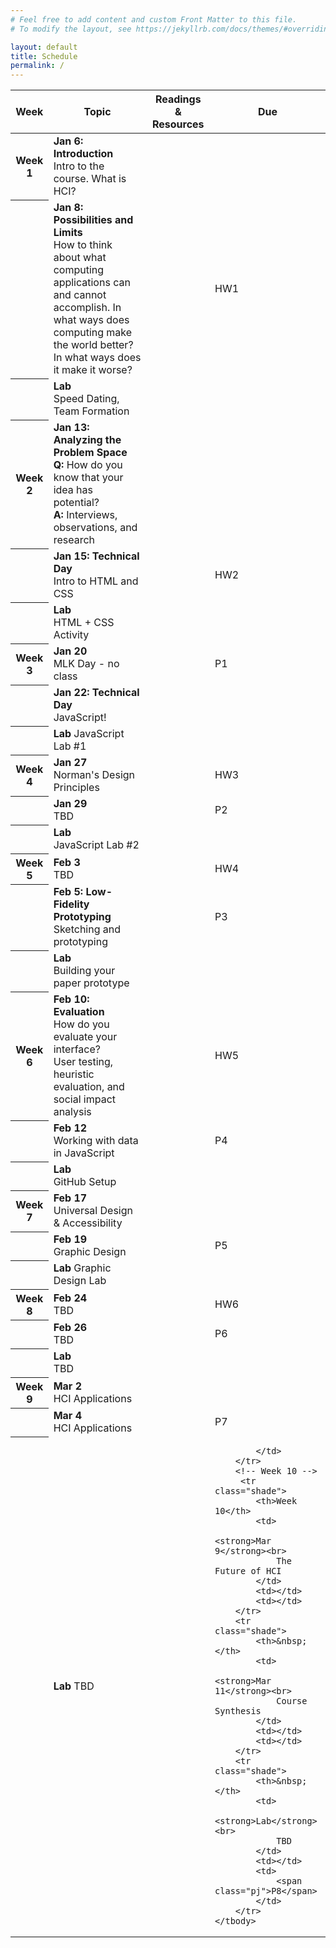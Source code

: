 ```yaml
---
# Feel free to add content and custom Front Matter to this file.
# To modify the layout, see https://jekyllrb.com/docs/themes/#overriding-theme-defaults

layout: default
title: Schedule
permalink: /
---
```


<table class="schedule">
    <thead>
        <tr>
            <th>Week</th>
            <th>Topic</th>
            <th>Readings & Resources</th>
            <th>Due</th>
        </tr>
    </thead>
    <tbody>
        <!-- Week 1 -->
        <tr>
            <th>Week 1</th>
            <td>
                <strong>Jan 6: Introduction</strong><br>
                Intro to the course. What is HCI?
            </td>
            <td></td>
            <td></td>
        </tr>
        <tr>
            <th>&nbsp;</th>
            <td>
                <strong>Jan 8: Possibilities and Limits</strong><br>
                How to think about what computing applications can and cannot accomplish. In what ways does computing make the world better? In what ways does it make it worse?
            </td>
            <td></td>
            <td><span class="hw">HW1</span></td>
        </tr>
        <tr>
            <th>&nbsp;</th>
            <td>
                <strong>Lab</strong><br>
                Speed Dating, Team Formation
            </td>
            <td></td>
            <td></td>
        </tr>
        <!-- Week 2 -->
         <tr class="shade">
            <th>Week 2</th>
            <td>
                <strong>Jan 13: Analyzing the Problem Space</strong><br>
                <strong>Q:</strong> How do you know that your idea has potential?<br>
                <strong>A:</strong> Interviews, observations, and research 
            </td>
            <td></td>
            <td></td>
        </tr>
        <tr class="shade">
            <th>&nbsp;</th>
            <td>
                <strong>Jan 15: Technical Day</strong><br>
                Intro to HTML and CSS
            </td>
            <td></td>
            <td><span class="hw">HW2</span></td>
        </tr>
        <tr class="shade">
            <th>&nbsp;</th>
            <td>
                <strong>Lab</strong><br>
                HTML + CSS Activity
            </td>
            <td></td>
            <td></td>
        </tr>
        <!-- Week 3 -->
        <tr>
            <th>Week 3</th>
            <td>
                <strong>Jan 20</strong><br>
                MLK Day - no class
            </td>
            <td></td>
            <td><span class="pj">P1</span></td>
        </tr>
        <tr>
            <th>&nbsp;</th>
            <td>
                <strong>Jan 22: Technical Day</strong><br>
                JavaScript!
            </td>
            <td></td>
            <td></td>
        </tr>
        <tr>
            <th>&nbsp;</th>
            <td>
                <strong>Lab</strong>
                JavaScript Lab #1
            </td>
            <td></td>
            <td></td>
        </tr>
        <!-- Week 4 -->
         <tr class="shade">
            <th>Week 4</th>
            <td>
                <strong>Jan 27</strong><br>
                Norman's Design Principles
            </td>
            <td></td>
            <td><span class="hw">HW3</span></td>
        </tr>
        <tr class="shade">
            <th>&nbsp;</th>
            <td>
                <strong>Jan 29</strong><br>
                TBD
            </td>
            <td></td>
            <td><span class="pj">P2</span></td>
        </tr>
        <tr class="shade">
            <th>&nbsp;</th>
            <td>
                <strong>Lab</strong><br>
                JavaScript Lab #2
            </td>
            <td></td>
            <td></td>
        </tr>
        <!-- Week 5 -->
        <tr>
            <th>Week 5</th>
            <td>
                <strong>Feb 3</strong><br>
                TBD
            </td>
            <td></td>
            <td><span class="hw">HW4</span></td>
        </tr>
        <tr>
            <th>&nbsp;</th>
            <td>
                <strong>Feb 5: Low-Fidelity Prototyping</strong><br>
                Sketching and prototyping
            </td>
            <td></td>
            <td><span class="pj">P3</span></td>
        </tr>
        <tr>
            <th>&nbsp;</th>
            <td>
                <strong>Lab</strong><br>
                Building your paper prototype
            </td>
            <td></td>
            <td></td>
        </tr>
        <!-- Week 6 -->
         <tr class="shade">
            <th>Week 6</th>
            <td>
                <strong>Feb 10: Evaluation</strong><br>
                How do you evaluate your interface?<br>
                User testing, heuristic evaluation, and social impact analysis
            </td>
            <td></td>
            <td><span class="hw">HW5</span></td>
        </tr>
        <tr class="shade">
            <th>&nbsp;</th>
            <td>
                <strong>Feb 12</strong><br>
                Working with data in JavaScript
            </td>
            <td></td>
            <td><span class="pj">P4</span></td>
        </tr>
        <tr class="shade">
            <th>&nbsp;</th>
            <td>
                <strong>Lab</strong><br>
                GitHub Setup
            </td>
            <td></td>
            <td></td>
        </tr>
        <!-- Week 7 -->
        <tr>
            <th>Week 7</th>
            <td>
                <strong>Feb 17</strong><br>
                Universal Design & Accessibility
            </td>
            <td></td>
            <td></td>
        </tr>
        <tr>
            <th>&nbsp;</th>
            <td>
                <strong>Feb 19</strong><br>
                Graphic Design
            </td>
            <td></td>
            <td><span class="pj">P5</span></td>
        </tr>
        <tr>
            <th>&nbsp;</th>
            <td>
                <strong>Lab</strong>
                Graphic Design Lab
            </td>
            <td></td>
            <td></td>
        </tr>
        <!-- Week 8 -->
         <tr class="shade">
            <th>Week 8</th>
            <td>
                <strong>Feb 24</strong><br>
                TBD
            </td>
            <td></td>
            <td><span class="hw">HW6</span></td>
        </tr>
        <tr class="shade">
            <th>&nbsp;</th>
            <td>
                <strong>Feb 26</strong><br>
                TBD
            </td>
            <td></td>
            <td><span class="pj">P6</span></td>
        </tr>
        <tr class="shade">
            <th>&nbsp;</th>
            <td>
                <strong>Lab</strong><br>
                TBD
            </td>
            <td></td>
            <td></td>
        </tr>
        <!-- Week 9 -->
        <tr>
            <th>Week 9</th>
            <td>
                <strong>Mar 2</strong><br>
                HCI Applications
            </td>
            <td></td>
            <td></td>
        </tr>
        <tr>
            <th>&nbsp;</th>
            <td>
                <strong>Mar 4</strong><br>
                HCI Applications
            </td>
            <td></td>
            <td><span class="pj">P7</span></td>
        </tr>
        <tr>
            <th>&nbsp;</th>
            <td>
                <strong>Lab</strong>
                TBD
            </td>
            <td></td>
            <td>
                
            </td>
        </tr>
        <!-- Week 10 -->
         <tr class="shade">
            <th>Week 10</th>
            <td>
                <strong>Mar 9</strong><br>
                The Future of HCI
            </td>
            <td></td>
            <td></td>
        </tr>
        <tr class="shade">
            <th>&nbsp;</th>
            <td>
                <strong>Mar 11</strong><br>
                Course Synthesis
            </td>
            <td></td>
            <td></td>
        </tr>
        <tr class="shade">
            <th>&nbsp;</th>
            <td>
                <strong>Lab</strong><br>
                TBD
            </td>
            <td></td>
            <td>
                <span class="pj">P8</span>
            </td>
        </tr>
    </tbody>
</table>
